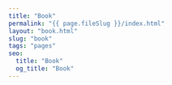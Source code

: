 ```yaml
---
title: "Book"
permalink: "{{ page.fileSlug }}/index.html"
layout: "book.html"
slug: "book"
tags: "pages"
seo:
  title: "Book"
  og_title: "Book"
---
```




